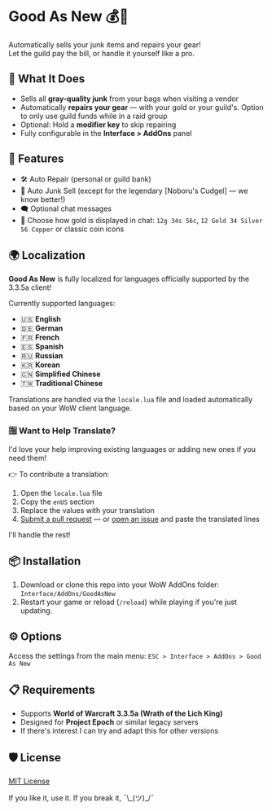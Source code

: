 # Good As New 💰🔧

Automatically sells your junk items and repairs your gear!  
Let the guild pay the bill, or handle it yourself like a pro.

## 🧠 What It Does

- Sells all **gray-quality junk** from your bags when visiting a vendor
- Automatically **repairs your gear** — with your gold or your guild's. Option to only use guild funds while in a raid group
- Optional: Hold a **modifier key** to skip repairing
- Fully configurable in the **Interface > AddOns** panel

## 🔧 Features

- 🛠️ Auto Repair (personal or guild bank)
- 💸 Auto Junk Sell (except for the legendary [Noboru's Cudgel] — we know better!)
- 🗨️ Optional chat messages
- 🎨 Choose how gold is displayed in chat: `12g 34s 56c`, `12 Gold 34 Silver 56 Copper` or classic coin icons

## 🌍 Localization

**Good As New** is fully localized for languages officially supported by the 3.3.5a client!

Currently supported languages:
- 🇺🇸 **English**
- 🇩🇪 **German**
- 🇫🇷 **French**
- 🇪🇸 **Spanish**
- 🇷🇺 **Russian**
- 🇰🇷 **Korean**
- 🇨🇳 **Simplified Chinese**
- 🇹🇼 **Traditional Chinese**

Translations are handled via the `locale.lua` file and loaded automatically based on your WoW client language.

### 🈯 Want to Help Translate?

I'd love your help improving existing languages or adding new ones if you need them!

👉 To contribute a translation:
1. Open the `locale.lua` file
2. Copy the `enUS` section
3. Replace the values with your translation
4. [Submit a pull request](https://github.com/mikekthx/GoodAsNew/pulls) — or [open an issue](https://github.com/mikekthx/GoodAsNew/issues) and paste the translated lines

I'll handle the rest!

## 📦 Installation

1. Download or clone this repo into your WoW AddOns folder: `Interface/AddOns/GoodAsNew`
2. Restart your game or reload (`/reload`) while playing if you're just updating.

## ⚙️ Options

Access the settings from the main menu: `ESC > Interface > AddOns > Good As New`

## 📋 Requirements

- Supports **World of Warcraft 3.3.5a (Wrath of the Lich King)**
- Designed for **Project Epoch** or similar legacy servers
- If there's interest I can try and adapt this for other versions

## 🛡 License

[MIT License](LICENSE)

If you like it, use it. If you break it, ¯\\\_(ツ)_/¯
